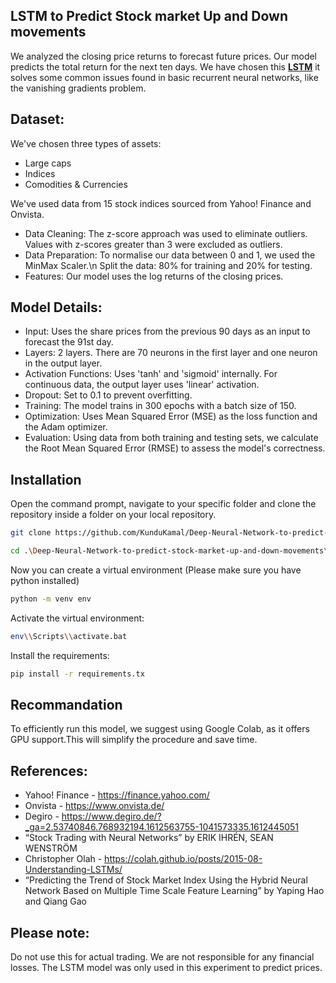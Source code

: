 ## LSTM to Predict Stock market Up and Down movements
We analyzed the closing price returns to forecast future prices. Our model predicts the total return for the next ten days.
We have chosen this [**LSTM**](https://colah.github.io/posts/2015-08-Understanding-LSTMs/)  it solves some common issues found in basic recurrent neural networks, like the vanishing gradients problem. 

## Dataset:
We've chosen three types of assets:
- Large caps
- Indices
- Comodities & Currencies

We've used data from 15 stock indices sourced from Yahoo! Finance and Onvista.
- Data Cleaning:
The z-score approach was used to eliminate outliers. Values with z-scores greater than 3 were excluded as outliers.
- Data Preparation:
To normalise our data between 0 and 1, we used the MinMax Scaler.\n
Split the data: 80% for training and 20% for testing.
- Features:
Our model uses the log returns of the closing prices.

## Model Details:
- Input: Uses the share prices from the previous 90 days as an input to forecast the 91st day.
- Layers: 2 layers. There are 70 neurons in the first layer and one neuron in the output layer.
- Activation Functions: Uses 'tanh' and 'sigmoid' internally.  For continuous data, the output layer uses 'linear' activation.
- Dropout: Set to 0.1 to prevent overfitting.
- Training: The model trains in 300 epochs with a batch size of 150.
- Optimization: Uses Mean Squared Error (MSE) as the loss function and the Adam optimizer.
- Evaluation:
Using data from both training and testing sets, we calculate the Root Mean Squared Error (RMSE) to assess the model's correctness.

## Installation

Open the command prompt, navigate to your specific folder and clone the repository inside a folder on your local repository. 

```bash
git clone https://github.com/KunduKamal/Deep-Neural-Network-to-predict-stock-market-up-and-down-movements.git
```
```bash
cd .\Deep-Neural-Network-to-predict-stock-market-up-and-down-movements\
```
Now you can create a virtual environment (Please make sure you have python installed)

```bash
python -m venv env
```
Activate the virtual environment:
```bash
env\\Scripts\\activate.bat
```
Install the requirements:
```bash
pip install -r requirements.tx
```
## Recommandation
To efficiently run this model, we suggest using Google Colab, as it offers GPU support.This will simplify the procedure and save time.

## References: 
- Yahoo! Finance - https://finance.yahoo.com/
- Onvista - https://www.onvista.de/
- Degiro - https://www.degiro.de/?_ga=2.53740846.768932194.1612563755-1041573335.1612445051
- “Stock Trading with Neural Networks” by ERIK IHRÉN, SEAN WENSTRÖM
- Christopher Olah - https://colah.github.io/posts/2015-08-Understanding-LSTMs/
- “Predicting the Trend of Stock Market Index Using the Hybrid Neural Network Based on Multiple Time Scale Feature Learning” by Yaping Hao and Qiang Gao

## Please note: 
Do not use this for actual trading. We are not responsible for any financial losses. The LSTM model was only used in this experiment to predict prices.
